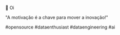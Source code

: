 👋 Oi

"A motivação é a chave para mover a inovação!"

#opensource #dataenthusiast #dataengineering #ai
